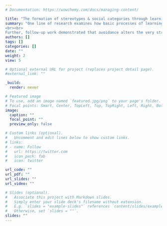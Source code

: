 ```yaml
---
# Documentation: https://wowchemy.com/docs/managing-content/

title: "The formation of stereotypes & social categories through learning"
summary: "One line of research examines how basic processes of learning and category formation contribute to stereotypes and bias. This research found a critical role for avoidance in maintaining inaccurate negative stereotypes (Allidina & Cunningham, 2021, JEP: General), both by removing opportunities for information-gain and by directly reinforcing further avoidance.
<br><br>
Further, follow-up work demonstrated that avoidance alters the very structure of perceivers’ social representations (Allidina, Mack, & Cunningham, under review). Using computational models of category learning, my collaborators and I found that environments in which avoidance prevented information-gain were less likely to produce individuation, especially for particularly prejudiced people."
authors: []
tags: []
categories: []
date: ""
weight: 2
view: 5

# Optional external URL for project (replaces project detail page).
#external_link: ""

_build:
  render: never

# Featured image
# To use, add an image named `featured.jpg/png` to your page's folder.
# Focal points: Smart, Center, TopLeft, Top, TopRight, Left, Right, BottomLeft, Bottom, BottomRight.
image:
  caption: ""
  focal_point: ""
  preview_only: false

# Custom links (optional).
#   Uncomment and edit lines below to show custom links.
# links:
# - name: Follow
#   url: https://twitter.com
#   icon_pack: fab
#   icon: twitter

url_code: ""
url_pdf: ""
url_slides: ""
url_video: ""

# Slides (optional).
#   Associate this project with Markdown slides.
#   Simply enter your slide deck's filename without extension.
#   E.g. `slides = "example-slides"` references `content/slides/example-slides.md`.
#   Otherwise, set `slides = ""`.
slides: ""
---
```


